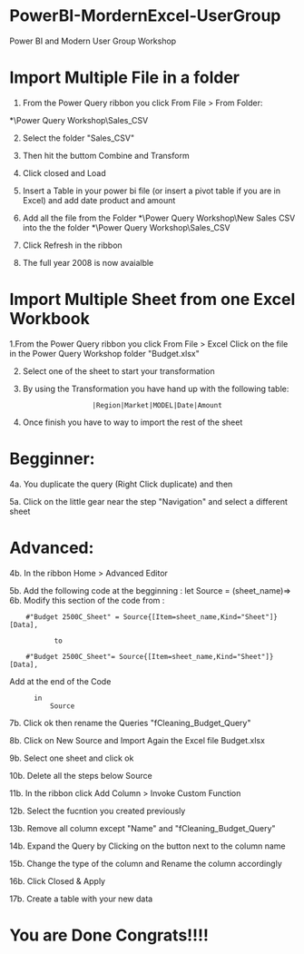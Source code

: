 # PowerBI-MordernExcel-UserGroup
Power BI and Modern User Group Workshop


# Import Multiple File in a folder

1. From the Power Query ribbon you click From File > From Folder:

*\Power Query Workshop\Sales_CSV

2. Select the folder "Sales_CSV"

3. Then hit the buttom Combine and Transform

4. Click closed and Load

5. Insert a Table in your power bi file (or insert a pivot table if you are in Excel) and add date product and amount 

6. Add all the file from the Folder *\Power Query Workshop\New Sales CSV into the the folder *\Power Query Workshop\Sales_CSV

7. Click Refresh in the ribbon 

8. The full year 2008 is now avaialble



# Import Multiple Sheet from one Excel Workbook


1.From the Power Query ribbon you click From File > Excel
Click on the file  in the Power Query Workshop folder "Budget.xlsx"

2. Select one of the sheet to start your transformation

3. By using the Transformation you have hand up with the following table:

                        |Region|Market|MODEL|Date|Amount

3. Once finish you have to way to import the rest of the sheet

# Begginner:

4a. You duplicate the query (Right Click duplicate) and then 

5a. Click on the little gear near the step "Navigation" and select a different sheet


# Advanced:

4b. In the ribbon Home >  Advanced Editor

5b. Add the following code at the begginning : 
                        let
                        Source = (sheet_name)=>
6b. Modify this section of the code from :

        #"Budget 2500C_Sheet" = Source{[Item=sheet_name,Kind="Sheet"]}[Data],
               
               to 
                
        #"Budget 2500C_Sheet"= Source{[Item=sheet_name,Kind="Sheet"]}[Data],

  Add at the end of the Code 

          in 
              Source

7b. Click ok then rename the Queries "fCleaning_Budget_Query"



8b. Click on   New Source and Import Again the Excel file Budget.xlsx

9b. Select one sheet and click ok

10b. Delete all the steps below Source

11b. In the ribbon click Add Column > Invoke Custom Function 

12b. Select the fucntion you created previously

13b. Remove all column except "Name" and  "fCleaning_Budget_Query"

14b. Expand the Query by Clicking on the button next to the column name

15b. Change the type of the column and Rename the column accordingly

16b. Click Closed & Apply

17b. Create a table with your new data

# You are Done Congrats!!!!


